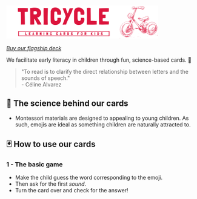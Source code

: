 

<img src="https://github.com/Tricycle-Cards/.github/blob/main/images/header-red-light.png?raw=true" style="width: 400px;"/>

_[Buy our flagship deck](https://buy.stripe.com/test_dR68zMaztdSP372aEE)_

We facilitate early literacy in children through fun, science-based cards. 🌱

> "To read is to clarify the direct relationship between letters and the sounds of speech."  
> \- Céline Alvarez

## 🔬 The science behind our cards 
- Montessori materials are designed to appealing to young children. As such, emojis are ideal as something children are naturally attracted to. 

## 🃏 How to use our cards

### 1 - The basic game
- Make the child guess the word corresponding to the emoji.
- Then ask for the first _sound_.
- Turn the card over and check for the answer!

  




<!--

We foster the early development of the child, starting with reading, through a set of fun and science-backed cards. 🌱
 The Montessori Materials are designed to be self-teaching and self-correcting. It is almost as if they call out to you to use them in the appropriate way, use them in the way that teaches the intended lesson. The materials are the teacher in the classroom, not the adult.

->  figure d'ouverure de la bouche quand le son est fait would be amazing 
quote directly dfrom Montessori 
The Montessori Materials are designed to be beautiful and appealing to young children.

### 🔬  The science behind our product 
[one liner here]
1 - Sound by sound method, starting with first one 

2 - Levels, embdedded

- first sound 

Wor
stars


2 - Corrective mechanism


3 - Attractive
Emojis they love, animals that are already in their mental model, 


3 - Practiceal for all 
tried format, 

- Kids love emojis
- Sound first. the deck is in sounds not letters. 'CH', S
- No minimal age to learn how to read, with no downside.
- Self-correcting (Montessori). Very quickly associate letters with sound, can try and correct and play themselves
- doesn't take much space
- Infinite games 
- leverage the tried playing card format 
- ___ (Celine Alvarez)

### 🃏 How to use our cards

#### 📖 Main principle
Sounds, not letters

#### Game ideas 

<p align="center">
  <img src="https://github.com/Tricycle-Cards/.github/blob/main/images/Presentation%20header.png?raw=true" width="400"/>
</p>
<img src="https://github.com/Tricycle-Cards/.github/blob/main/images/Presentation%20Card.png?raw=true" style="width: 400px;"/>

<img src="https://github.com/Tricycle-Cards/.github/blob/main/images/written_title.png?raw=true" style="width: 400px;"/>

Website: [tricyclecards.com](tricyclecards.com)
# 🃏 *Tricycle* 🃏
_Learning cards for kids_

### 🂡 Product
### 🌱 Mission

-->
